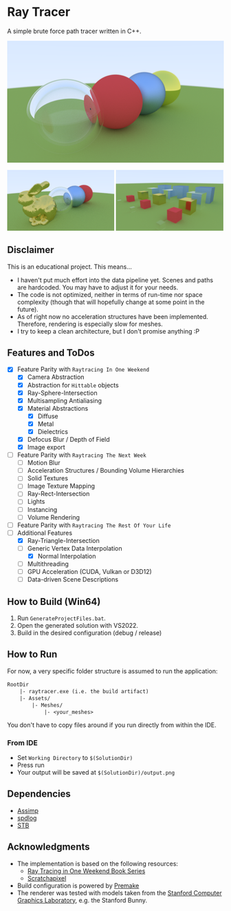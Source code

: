 # Ray Tracer

A simple brute force path tracer written in C++.

![preview](preview.png)
<p float="left">
  <img src="/preview_bunny.png" width="49.5%" /> 
  <img src="/preview_cubes.png" width="49.5%" />
</p>

## Disclaimer

This is an educational project. This means...

* I haven't put much effort into the data pipeline yet. Scenes and paths are hardcoded. You may have to adjust it for your needs.
* The code is not optimized, neither in terms of run-time nor space complexity (though that will hopefully change at some point in the future).
* As of right now no acceleration structures have been implemented. Therefore, rendering is especially slow for meshes.
* I try to keep a clean architecture, but I don't promise anything :P

## Features and ToDos

- [x] Feature Parity with `Raytracing In One Weekend`
    - [x] Camera Abstraction
    - [x] Abstraction for `Hittable` objects
    - [x] Ray-Sphere-Intersection
    - [x] Multisampling Antialiasing
    - [x] Material Abstractions
        - [x] Diffuse
        - [x] Metal
        - [x] Dielectrics
    - [x] Defocus Blur / Depth of Field
    - [x] Image export
- [ ] Feature Parity with `Raytracing The Next Week`
    - [ ] Motion Blur
    - [ ] Acceleration Structures / Bounding Volume Hierarchies
    - [ ] Solid Textures
    - [ ] Image Texture Mapping
    - [ ] Ray-Rect-Intersection
    - [ ] Lights
    - [ ] Instancing
    - [ ] Volume Rendering
- [ ] Feature Parity with `Raytracing The Rest Of Your Life`
- [ ] Additional Features
    - [x] Ray-Triangle-Intersection
    - [ ] Generic Vertex Data Interpolation
        - [x] Normal Interpolation
    - [ ] Multithreading
    - [ ] GPU Acceleration (CUDA, Vulkan or D3D12)
    - [ ] Data-driven Scene Descriptions

## How to Build (Win64)

1. Run `GenerateProjectFiles.bat`.
2. Open the generated solution with VS2022.
3. Build in the desired configuration (debug / release)

## How to Run

For now, a very specific folder structure is assumed to run the application:

```
RootDir
    |- raytracer.exe (i.e. the build artifact)   
    |- Assets/
        |- Meshes/
            |- <your_meshes>
```

You don't have to copy files around if you run directly from within the IDE.

### From IDE

* Set `Working Directory` to `$(SolutionDir)`
* Press run
* Your output will be saved at `$(SolutionDir)/output.png`

## Dependencies

* [Assimp](https://github.com/assimp/assimp)
* [spdlog](https://github.com/gabime/spdlog)
* [STB](https://github.com/nothings/stb)

## Acknowledgments

* The implementation is based on the following resources:
    * [Ray Tracing in One Weekend Book Series](https://raytracing.github.io/)
    * [Scratchapixel](https://www.scratchapixel.com)
* Build configuration is powered by [Premake](https://premake.github.io/)
* The renderer was tested with models taken from the [Stanford Computer Graphics Laboratory](https://graphics.stanford.edu/data/3Dscanrep/), e.g. the Stanford Bunny.
    